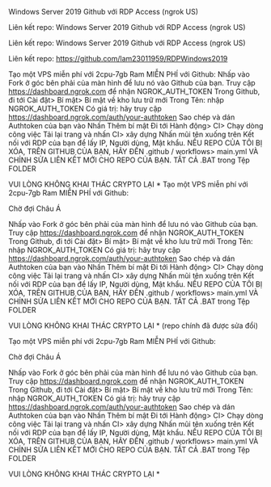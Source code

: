 Windows Server 2019 Github với RDP Access (ngrok US)

Liên kết repo: Windows Server 2019 Github với RDP Access (ngrok US)

Liên kết repo:  Windows Server 2019 Github với RDP Access (ngrok US)

Liên kết repo: https://github.com/lam23011959/RDPWindows2019

Tạo một VPS miễn phí với 2cpu-7gb Ram MIỄN PHÍ với Github:
Nhấp vào Fork ở góc bên phải của màn hình để lưu nó vào Github của bạn.
Truy cập https://dashboard.ngrok.com để nhận NGROK_AUTH_TOKEN
Trong Github, đi tới Cài đặt> Bí mật> Bí mật về kho lưu trữ mới
Trong Tên: nhập NGROK_AUTH_TOKEN
Có giá trị: hãy truy cập https://dashboard.ngrok.com/auth/your-authtoken Sao chép và dán Authtoken của bạn vào
Nhấn Thêm bí mật
Đi tới Hành động> CI> Chạy dòng công việc
Tải lại trang và nhấn CI> xây dựng
Nhấn mũi tên xuống trên Kết nối với RDP của bạn để lấy IP, Người dùng, Mật khẩu.
NẾU REPO CỦA TÔI BỊ XÓA, TRÊN GITHUB CỦA BẠN, HÃY ĐẾN .github / workflows> main.yml VÀ CHỈNH SỬA LIÊN KẾT MỚI CHO REPO CỦA BẠN. TẤT CẢ .BAT trong Tệp FOLDER

VUI LÒNG KHÔNG KHAI THÁC CRYPTO LẠI *
Tạo một VPS miễn phí với 2cpu-7gb Ram MIỄN PHÍ với Github:

Chờ đợi Châu Á

Nhấp vào Fork ở góc bên phải của màn hình để lưu nó vào Github của bạn.
Truy cập https://dashboard.ngrok.com để nhận NGROK_AUTH_TOKEN
Trong Github, đi tới Cài đặt> Bí mật> Bí mật về kho lưu trữ mới
Trong Tên: nhập NGROK_AUTH_TOKEN
Có giá trị: hãy truy cập https://dashboard.ngrok.com/auth/your-authtoken Sao chép và dán Authtoken của bạn vào
Nhấn Thêm bí mật
Đi tới Hành động> CI> Chạy dòng công việc
Tải lại trang và nhấn CI> xây dựng
Nhấn mũi tên xuống trên Kết nối với RDP của bạn để lấy IP, Người dùng, Mật khẩu.
NẾU REPO CỦA TÔI BỊ XÓA, TRÊN GITHUB CỦA BẠN, HÃY ĐẾN .github / workflows> main.yml VÀ CHỈNH SỬA LIÊN KẾT MỚI CHO REPO CỦA BẠN. TẤT CẢ .BAT trong Tệp FOLDER

VUI LÒNG KHÔNG KHAI THÁC CRYPTO LẠI * (repo chính đã được sửa đổi)

Tạo một VPS miễn phí với 2cpu-7gb Ram MIỄN PHÍ với Github:

Chờ đợi Châu Á

Nhấp vào Fork ở góc bên phải của màn hình để lưu nó vào Github của bạn.
Truy cập https://dashboard.ngrok.com để nhận NGROK_AUTH_TOKEN
Trong Github, đi tới Cài đặt> Bí mật> Bí mật về kho lưu trữ mới
Trong Tên: nhập NGROK_AUTH_TOKEN
Có giá trị: hãy truy cập https://dashboard.ngrok.com/auth/your-authtoken Sao chép và dán Authtoken của bạn vào
Nhấn Thêm bí mật
Đi tới Hành động> CI> Chạy dòng công việc
Tải lại trang và nhấn CI> xây dựng
Nhấn mũi tên xuống trên Kết nối với RDP của bạn để lấy IP, Người dùng, Mật khẩu.
NẾU REPO CỦA TÔI BỊ XÓA, TRÊN GITHUB CỦA BẠN, HÃY ĐẾN .github / workflows> main.yml VÀ CHỈNH SỬA LIÊN KẾT MỚI CHO REPO CỦA BẠN. TẤT CẢ .BAT trong Tệp FOLDER

VUI LÒNG KHÔNG KHAI THÁC CRYPTO LẠI *
